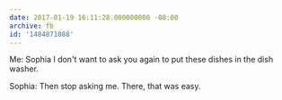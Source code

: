 ```yaml
---
date: 2017-01-19 16:11:28.000000000 -08:00
archive: fb
id: '1484871088'
---
```


Me: Sophia I don't want to ask you again to put these dishes in the dish washer.

Sophia: Then stop asking me. There, that was easy.
